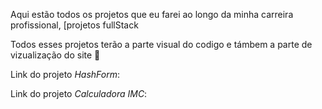 Aqui estão todos os projetos que eu farei ao longo da minha carreira profissional, [projetos fullStack

Todos esses projetos terão a parte visual do codigo e támbem a parte de vizualização do site 🙂

Link do projeto *HashForm*:

Link do projeto *Calculadora IMC*:
